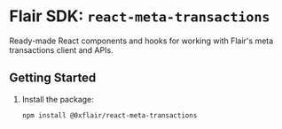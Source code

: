 # Flair SDK: `react-meta-transactions`

Ready-made React components and hooks for working with Flair's meta transactions client and APIs.

## Getting Started

1. Install the package:

   ```sh
   npm install @0xflair/react-meta-transactions
   ```
